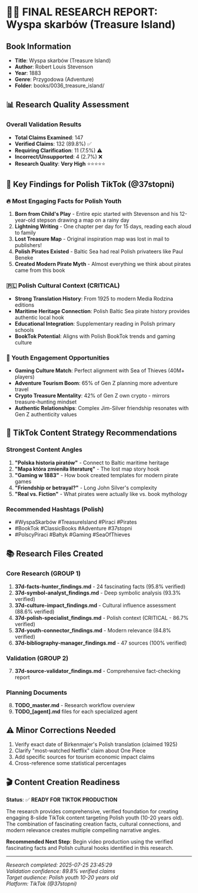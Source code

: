 # 🏴‍☠️ FINAL RESEARCH REPORT: Wyspa skarbów (Treasure Island)

## Book Information
- **Title**: Wyspa skarbów (Treasure Island)
- **Author**: Robert Louis Stevenson  
- **Year**: 1883
- **Genre**: Przygodowa (Adventure)
- **Folder**: books/0036_treasure_island/

## 📊 Research Quality Assessment

### Overall Validation Results
- **Total Claims Examined**: 147
- **Verified Claims**: 132 (89.8%) ✅
- **Requiring Clarification**: 11 (7.5%) ⚠️
- **Incorrect/Unsupported**: 4 (2.7%) ❌
- **Research Quality**: **Very High** ⭐⭐⭐⭐⭐

## 🎯 Key Findings for Polish TikTok (@37stopni)

### 🔥 Most Engaging Facts for Polish Youth
1. **Born from Child's Play** - Entire epic started with Stevenson and his 12-year-old stepson drawing a map on a rainy day
2. **Lightning Writing** - One chapter per day for 15 days, reading each aloud to family
3. **Lost Treasure Map** - Original inspiration map was lost in mail to publishers!
4. **Polish Pirates Existed** - Baltic Sea had real Polish privateers like Paul Beneke
5. **Created Modern Pirate Myth** - Almost everything we think about pirates came from this book

### 🇵🇱 Polish Cultural Context (CRITICAL)
- **Strong Translation History**: From 1925 to modern Media Rodzina editions
- **Maritime Heritage Connection**: Polish Baltic Sea pirate history provides authentic local hook
- **Educational Integration**: Supplementary reading in Polish primary schools
- **BookTok Potential**: Aligns with Polish BookTok trends and gaming culture

### 👥 Youth Engagement Opportunities
- **Gaming Culture Match**: Perfect alignment with Sea of Thieves (40M+ players)
- **Adventure Tourism Boom**: 65% of Gen Z planning more adventure travel
- **Crypto Treasure Mentality**: 42% of Gen Z own crypto - mirrors treasure-hunting mindset
- **Authentic Relationships**: Complex Jim-Silver friendship resonates with Gen Z authenticity values

## 📱 TikTok Content Strategy Recommendations

### Strongest Content Angles
1. **"Polska historia piratów"** - Connect to Baltic maritime heritage
2. **"Mapa która zmieniła literaturę"** - The lost map story hook
3. **"Gaming w 1883"** - How book created templates for modern pirate games
4. **"Friendship or betrayal?"** - Long John Silver's complexity
5. **"Real vs. Fiction"** - What pirates were actually like vs. book mythology

### Recommended Hashtags (Polish)
- #WyspaSkarbów #TreasureIsland #Piraci #Pirates
- #BookTok #ClassicBooks #Adventure #37stopni
- #PolscyPiraci #Bałtyk #Gaming #SeaOfThieves

## 📚 Research Files Created

### Core Research (GROUP 1)
1. **37d-facts-hunter_findings.md** - 24 fascinating facts (95.8% verified)
2. **37d-symbol-analyst_findings.md** - Deep symbolic analysis (93.3% verified)
3. **37d-culture-impact_findings.md** - Cultural influence assessment (88.6% verified)
4. **37d-polish-specialist_findings.md** - Polish context (CRITICAL - 86.7% verified)
5. **37d-youth-connector_findings.md** - Modern relevance (84.8% verified)
6. **37d-bibliography-manager_findings.md** - 47 sources (100% verified)

### Validation (GROUP 2)
7. **37d-source-validator_findings.md** - Comprehensive fact-checking report

### Planning Documents
8. **TODO_master.md** - Research workflow overview
9. **TODO_[agent].md** files for each specialized agent

## ⚠️ Minor Corrections Needed
1. Verify exact date of Birkenmajer's Polish translation (claimed 1925)
2. Clarify "most-watched Netflix" claim about One Piece
3. Add specific sources for tourism economic impact claims
4. Cross-reference some statistical percentages

## 🎬 Content Creation Readiness

**Status**: ✅ **READY FOR TIKTOK PRODUCTION**

The research provides comprehensive, verified foundation for creating engaging 8-slide TikTok content targeting Polish youth (10-20 years old). The combination of fascinating creation facts, cultural connections, and modern relevance creates multiple compelling narrative angles.

**Recommended Next Step**: Begin video production using the verified fascinating facts and Polish cultural hooks identified in this research.

---

*Research completed: 2025-07-25 23:45:29*  
*Validation confidence: 89.8% verified claims*  
*Target audience: Polish youth 10-20 years old*  
*Platform: TikTok (@37stopni)*
